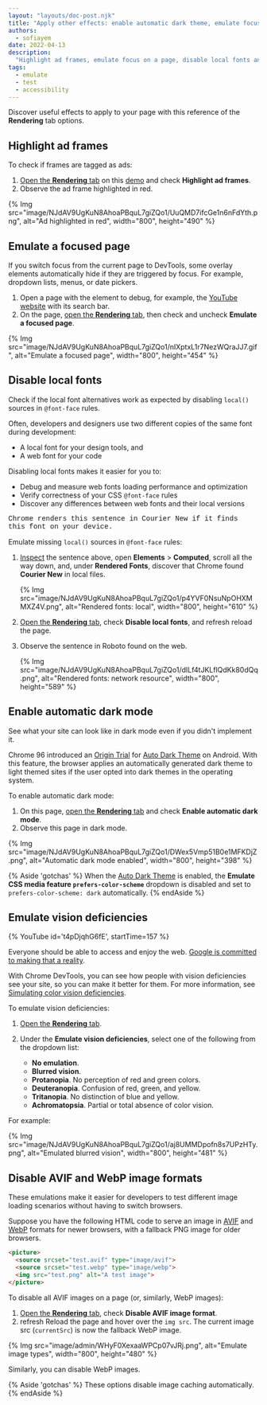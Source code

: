 ```yaml
---
layout: "layouts/doc-post.njk"
title: "Apply other effects: enable automatic dark theme, emulate focus, and more"
authors:
  - sofiayem
date: 2022-04-13
description:
  "Highlight ad frames, emulate focus on a page, disable local fonts and image formats, enable an automatic dark theme, and emulate vision deficiencies."
tags:
  - emulate
  - test
  - accessibility
---
```


<link href="https://fonts.googleapis.com/icon?family=Material+Icons"
      rel="stylesheet">

Discover useful effects to apply to your page with this reference of the **Rendering** tab options.

## Highlight ad frames

To check if frames are tagged as ads:

1. [Open the **Rendering** tab](/docs/devtools/rendering#open-rendering) on this [demo](https://heavy-ads.glitch.me/) and check **Highlight ad frames**.
1. Observe the ad frame highlighted in red.

{% Img src="image/NJdAV9UgKuN8AhoaPBquL7giZQo1/UuQMD7ifcGe1n6nFdYth.png", alt="Ad highlighted in red", width="800", height="490" %}

## Emulate a focused page

If you switch focus from the current page to DevTools, some overlay elements automatically hide if they are triggered by focus. For example, dropdown lists, menus, or date pickers.

1. Open a page with the element to debug, for example, the [YouTube website](https://www.youtube.com/watch?v=zFVWeOKZBHs) with its search bar.
1. On the page, [open the **Rendering** tab](/docs/devtools/rendering#open-rendering), then check and uncheck **Emulate a focused page**.

<div class="elevation--2">
{% Img src="image/NJdAV9UgKuN8AhoaPBquL7giZQo1/nIXptxL1r7NezWQraJJ7.gif", alt="Emulate a focused page", width="800", height="454" %}
</div>

## Disable local fonts

Check if the local font alternatives work as expected by disabling `local()` sources in `@font-face` rules.

Often, developers and designers use two different copies of the same font during development:

- A local font for your design tools, and
- A web font for your code

Disabling local fonts makes it easier for you to:

- Debug and measure web fonts loading performance and optimization
- Verify correctness of your CSS `@font-face` rules
- Discover any differences between web fonts and their local versions

<style>
    @font-face {
      font-family: "Courier New";
      src: local("Courier New"), url(https://fonts.gstatic.com/s/roboto/v29/KFOmCnqEu92Fr1Mu4mxKKTU1Kg.woff2) format('woff2');
    }
    .text-box {
      font-family: 'Courier New';
    }
</style>
<div class="text-box">Chrome renders this sentence in Courier New if it finds this font on your device.</div>

Emulate missing `local()` sources in `@font-face` rules:

1. [Inspect](/docs/devtools/open/#elements) the sentence above, open **Elements** > **Computed**, scroll all the way down, and, under **Rendered Fonts**, discover that Chrome found **Courier New** in local files.

   {% Img src="image/NJdAV9UgKuN8AhoaPBquL7giZQo1/p4YVF0NsuNpOHXMMXZ4V.png", alt="Rendered fonts: local", width="800", height="610" %}

1. [Open the **Rendering** tab](/docs/devtools/rendering#open-rendering), check **Disable local fonts**, and <span class="material-icons">refresh</span> reload the page.
1. Observe the sentence in Roboto found on the web.

   {% Img src="image/NJdAV9UgKuN8AhoaPBquL7giZQo1/dILf4tJKLflQdKk80dQq.png", alt="Rendered fonts: network resource", width="800", height="589" %}

## Enable automatic dark mode

See what your site can look like in dark mode even if you didn't implement it.

Chrome 96 introduced an [Origin Trial](/blog/origin-trials/) for [Auto Dark Theme](/blog/auto-dark-theme/) on Android. With this feature, the browser applies an automatically generated dark theme to light themed sites if the user opted into dark themes in the operating system.

To enable automatic dark mode:

1. On this page, [open the **Rendering** tab](/docs/devtools/rendering#open-rendering) and check **Enable automatic dark mode**.
1. Observe this page in dark mode.

{% Img src="image/NJdAV9UgKuN8AhoaPBquL7giZQo1/DWex5Vmp51B0e1MFKDjZ.png", alt="Automatic dark mode enabled", width="800", height="398" %}

{% Aside 'gotchas' %}
When the [Auto Dark Theme](/blog/auto-dark-theme/) is enabled, the **Emulate CSS media feature `prefers-color-scheme`** dropdown is disabled and set to `prefers-color-scheme: dark` automatically.
{% endAside %}

## Emulate vision deficiencies

{% YouTube id='t4pDjqhG6fE', startTime=157 %}

Everyone should be able to access and enjoy the web. [Google is committed to making that a reality](https://www.google.com/accessibility/).

With Chrome DevTools, you can see how people with vision deficiencies see your site, so you can make it better for them. For more information, see [Simulating color vision deficiencies](/blog/cvd/).

To emulate vision deficiencies:

1. [Open the **Rendering** tab](/docs/devtools/rendering#open-rendering).
1. Under the **Emulate vision deficiencies**, select one of the following from the dropdown list:

   - **No emulation**.
   - **Blurred vision**.
   - **Protanopia**. No perception of red and green colors.
   - **Deuteranopia**. Confusion of red, green, and yellow.
   - **Tritanopia**. No distinction of blue and yellow.
   - **Achromatopsia**. Partial or total absence of color vision.

  For example:

{% Img src="image/NJdAV9UgKuN8AhoaPBquL7giZQo1/aj8UMMDpofn8s7UPzHTy.png", alt="Emulated blurred vision", width="800", height="481" %}

## Disable AVIF and WebP image formats

These emulations make it easier for developers to test different image loading scenarios without having to switch browsers.

Suppose you have the following HTML code to serve an image in [AVIF](https://web.dev/compress-images-avif/) and [WebP](https://web.dev/serve-images-webp/) formats for newer browsers, with a fallback PNG image for older browsers.

```html
<picture>
  <source srcset="test.avif" type="image/avif">
  <source srcset="test.webp" type="image/webp">
  <img src="test.png" alt="A test image">
</picture>
```

To disable all AVIF images on a page (or, similarly, WebP images):

1. [Open the **Rendering** tab](/docs/devtools/rendering#open-rendering), check **Disable AVIF image format**.
1. <span class="material-icons">refresh</span> Reload the page and hover over the
`img src`. The current image src (`currentSrc`) is now the fallback WebP image.

{% Img src="image/admin/WHyF0XexaaWPCp07vJRj.png", alt="Emulate image types", width="800", height="480" %}

Similarly, you can disable WebP images. 

{% Aside 'gotchas' %}
These options disable image caching automatically. 
{% endAside %}
